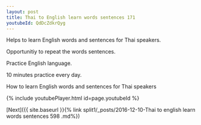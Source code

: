 ```yaml
---
layout: post
title: Thai to English learn words sentences 171 
youtubeId: QdDcZdkrQyg
---
```

 
 
Helps to learn English words and sentences for Thai speakers.

Opportunitiy to repeat the words sentences. 

Practice English language. 
 
10 minutes practice every day. 
 
How to learn English words and sentences for Thai speakers 
 
{% include youtubePlayer.html id=page.youtubeId %}
 
 
[Next]({{ site.baseurl }}{% link  split1/_posts/2016-12-10-Thai to english learn words sentences 598 .md%})
 
